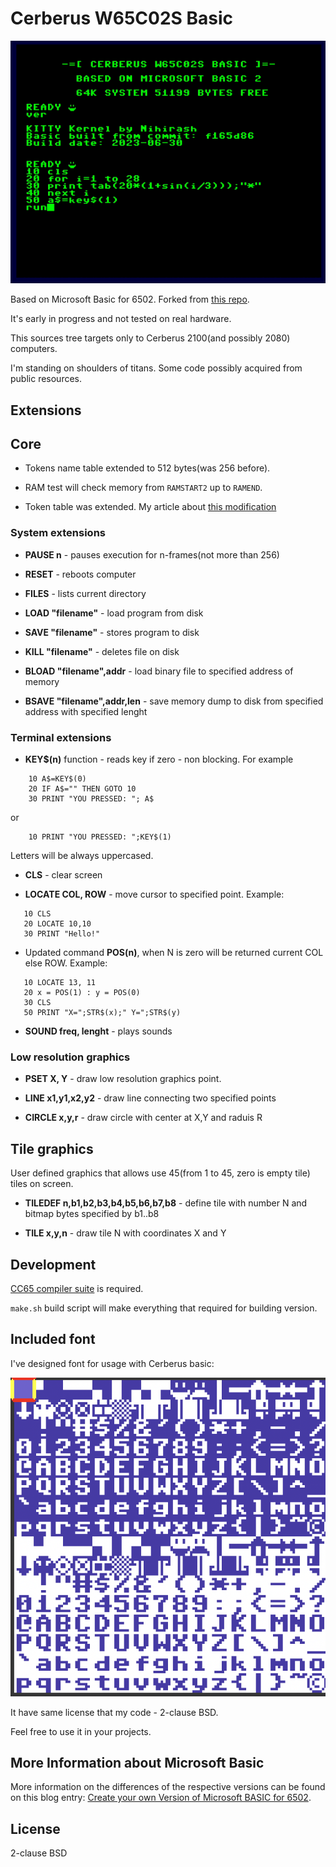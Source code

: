 # Cerberus W65C02S Basic

![Basic screenshot](doc/basic.gif)

Based on Microsoft Basic for 6502. Forked from [this repo](http://github.com/mist64/msbasic).

It's early in progress and not tested on real hardware. 

This sources tree targets only to Cerberus 2100(and possibly 2080) computers. 

I'm standing on shoulders of titans. Some code possibly acquired from public resources.

## Extensions

## Core

 * Tokens name table extended to 512 bytes(was 256 before).

 * RAM test will check memory from `RAMSTART2` up to `RAMEND`. 

 * Token table was extended. My article about [this modification](https://nihirash.net/posts/extending-token-table-msbasic6502/)

### System extensions

 * **PAUSE n** - pauses execution for n-frames(not more than 256) 

 * **RESET** - reboots computer

 * **FILES** - lists current directory

 * **LOAD "filename"** - load program from disk

 * **SAVE "filename"** - stores program to disk

 * **KILL "filename"** - deletes file on disk

 * **BLOAD "filename",addr** - load binary file to specified address of memory

 * **BSAVE "filename",addr,len** - save memory dump to disk from specified address with specified lenght 

### Terminal extensions

 * **KEY$(n)** function - reads key if zero - non blocking. For example
```
    10 A$=KEY$(0)
    20 IF A$="" THEN GOTO 10
    30 PRINT "YOU PRESSED: "; A$
```
or
```
    10 PRINT "YOU PRESSED: ";KEY$(1)
```

Letters will be always uppercased.

 * **CLS** - clear screen

 * **LOCATE COL, ROW** - move cursor to specified point. Example:

 ```
    10 CLS
    20 LOCATE 10,10
    30 PRINT "Hello!"
 ```
 * Updated command **POS(n)**, when N is zero will be returned current COL else ROW. Example:
 ```
    10 LOCATE 13, 11
    20 x = POS(1) : y = POS(0)
    30 CLS
    50 PRINT "X=";STR$(x);" Y=";STR$(y)
 ```

 * **SOUND freq, lenght** - plays sounds

### Low resolution graphics

 * **PSET X, Y** - draw low resolution graphics point.

 * **LINE x1,y1,x2,y2** - draw line connecting two specified points

 * **CIRCLE x,y,r** - draw circle with center at X,Y and raduis R

## Tile graphics

User defined graphics that allows use 45(from 1 to 45, zero is empty tile) tiles on screen.

 * **TILEDEF n,b1,b2,b3,b4,b5,b6,b7,b8** - define tile with number N and bitmap bytes specified by b1..b8

 * **TILE x,y,n** - draw tile N with coordinates X and Y

## Development

[CC65 compiler suite](https://cc65.github.io) is required.

`make.sh` build script will make everything that required for building version. 

## Included font

I've designed font for usage with Cerberus basic:

![font](doc/capitan.png)

It have same license that my code - 2-clause BSD. 

Feel free to use it in your projects.

## More Information about Microsoft Basic

More information on the differences of the respective versions can be found on this blog entry: [Create your own Version of Microsoft BASIC for 6502](http://www.pagetable.com/?p=46).

## License

2-clause BSD